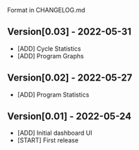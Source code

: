 Format in CHANGELOG.md

## Version[0.03] - 2022-05-31

- [ADD] Cycle Statistics
- [ADD] Program Graphs

## Version[0.02] - 2022-05-27

- [ADD] Program Statistics

## Version[0.01] - 2022-05-24

- [ADD] Initial dashboard UI
- [START] First release
